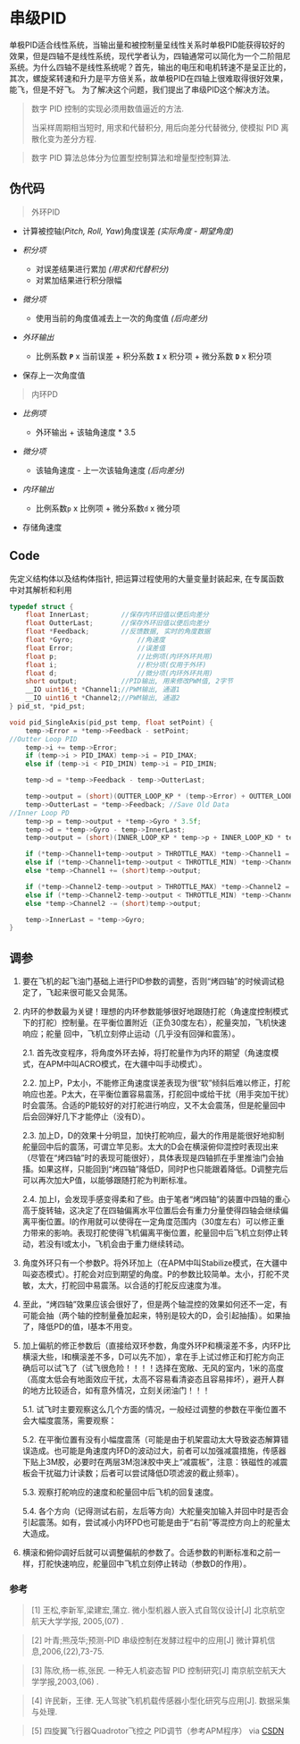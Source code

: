 # 串级PID
单极PID适合线性系统，当输出量和被控制量呈线性关系时单极PID能获得较好的效果，但是四轴不是线性系统，现代学者认为，四轴通常可以简化为一个二阶阻尼系统。为什么四轴不是线性系统呢？首先，输出的电压和电机转速不是呈正比的，其次，螺旋桨转速和升力是平方倍关系，故单极PID在四轴上很难取得很好效果，能飞，但是不好飞。
为了解决这个问题，我们提出了串级PID这个解决方法。

> 数字 PID 控制的实现必须用数值逼近的方法.
>
> 当采样周期相当短时, 用求和代替积分, 用后向差分代替微分, 使模拟 PID 离散化变为差分方程.

> 数字 PID 算法总体分为位置型控制算法和增量型控制算法.


## 伪代码
> 外环PID

- 计算被控轴(*Pitch, Roll, Yaw*)角度误差 *(实际角度 - 期望角度)*

* *积分项*

	- 对误差结果进行累加 *(用求和代替积分)*
	- 对累加结果进行积分限幅

* *微分项*

	- 使用当前的角度值减去上一次的角度值 *(后向差分)*

* *外环输出*

	- 比例系数 **`P`** x 当前误差 + 积分系数 **`I`** x 积分项 + 微分系数 **`D`** x 积分项
- 保存上一次角度值

> 内环PD

* *比例项*

	- 外环输出 + 该轴角速度 * 3.5
* *微分项*

	- 该轴角速度 - 上一次该轴角速度 *(后向差分)*

* *内环输出*

	- 比例系数`p` x 比例项 + 微分系数`d` x 微分项

- 存储角速度

## Code

先定义结构体以及结构体指针, 把运算过程使用的大量变量封装起来, 在专属函数中对其解析和利用

``` c
typedef struct {
    float InnerLast;		//保存内环旧值以便后向差分
    float OutterLast;		//保存外环旧值以便后向差分
    float *Feedback;		//反馈数据, 实时的角度数据
    float *Gyro;				//角速度
    float Error;				//误差值
    float p;					//比例项(内环外环共用)
    float i;					//积分项(仅用于外环)
    float d;					//微分项(内环外环共用)
    short output;			//PID输出, 用来修改PWM值, 2字节
    __IO uint16_t *Channel1;//PWM输出, 通道1
    __IO uint16_t *Channel2;//PWM输出, 通道2
} pid_st, *pid_pst;
```

``` c
void pid_SingleAxis(pid_pst temp, float setPoint) {
    temp->Error = *temp->Feedback - setPoint;
//Outter Loop PID
    temp->i += temp->Error;
    if (temp->i > PID_IMAX) temp->i = PID_IMAX;
    else if (temp->i < PID_IMIN) temp->i = PID_IMIN;

    temp->d = *temp->Feedback - temp->OutterLast;

    temp->output = (short)(OUTTER_LOOP_KP * (temp->Error) + OUTTER_LOOP_KI * temp->i + OUTTER_LOOP_KD * temp->d);
    temp->OutterLast = *temp->Feedback; //Save Old Data
//Inner Loop PD
    temp->p = temp->output + *temp->Gyro * 3.5f;
    temp->d = *temp->Gyro - temp->InnerLast;
    temp->output = (short)(INNER_LOOP_KP * temp->p + INNER_LOOP_KD * temp->d);

    if (*temp->Channel1+temp->output > THROTTLE_MAX) *temp->Channel1 = THROTTLE_MAX;
    else if (*temp->Channel1+temp->output < THROTTLE_MIN) *temp->Channel1 = THROTTLE_MIN;
    else *temp->Channel1 += (short)temp->output;

    if (*temp->Channel2-temp->output > THROTTLE_MAX) *temp->Channel2 = THROTTLE_MAX;
    else if (*temp->Channel2-temp->output < THROTTLE_MIN) *temp->Channel2 = THROTTLE_MIN;
    else *temp->Channel2 -= (short)temp->output;

    temp->InnerLast = *temp->Gyro;
}
```

## 调参

1. 要在飞机的起飞油门基础上进行PID参数的调整，否则“烤四轴”的时候调试稳定了，飞起来很可能又会晃荡。

2. 内环的参数最为关键！理想的内环参数能够很好地跟随打舵（角速度控制模式下的打舵）控制量。在平衡位置附近（正负30度左右），舵量突加，飞机快速响应；舵量     回中，飞机立刻停止运动（几乎没有回弹和震荡）。

	2.1. 首先改变程序，将角度外环去掉，将打舵量作为内环的期望（角速度模式，在APM中叫ACRO模式，在大疆中叫手动模式）。

	2.2. 加上P，P太小，不能修正角速度误差表现为很“软”倾斜后难以修正，打舵响应也差。P太大，在平衡位置容易震荡，打舵回中或给干扰（用手突加干扰）时会震荡。合适的P能较好的对打舵进行响应，又不太会震荡，但是舵量回中后会回弹好几下才能停止（没有D）。

	2.3. 加上D，D的效果十分明显，加快打舵响应，最大的作用是能很好地抑制舵量回中后的震荡，可谓立竿见影。太大的D会在横滚俯仰混控时表现出来（尽管在“烤四轴”时的表现可能很好），具体表现是四轴抓在手里推油门会抽搐。如果这样，只能回到“烤四轴”降低D，同时P也只能跟着降低。D调整完后可以再次加大P值，以能够跟随打舵为判断标准。

	2.4. 加上I，会发现手感变得柔和了些。由于笔者“烤四轴”的装置中四轴的重心高于旋转轴，这决定了在四轴偏离水平位置后会有重力分量使得四轴会继续偏离平衡位置。I的作用就可以使得在一定角度范围内（30度左右）可以修正重力带来的影响。表现打舵使得飞机偏离平衡位置，舵量回中后飞机立刻停止转动，若没有I或太小，飞机会由于重力继续转动。

3. 角度外环只有一个参数P。将外环加上（在APM中叫Stabilize模式，在大疆中叫姿态模式）。打舵会对应到期望的角度。P的参数比较简单。太小，打舵不灵敏，太大，打舵回中易震荡。以合适的打舵反应速度为准。

4. 至此，“烤四轴”效果应该会很好了，但是两个轴混控的效果如何还不一定，有可能会抽（两个轴的控制量叠加起来，特别是较大的D，会引起抽搐）。如果抽了，降低PD的值，I基本不用变。

5. 加上偏航的修正参数后（直接给双环参数，角度外环P和横滚差不多，内环P比横滚大些，I和横滚差不多，D可以先不加），拿在手上试过修正和打舵方向正确后可以试飞了（试飞很危险！！！！选择在宽敞、无风的室内，1米的高度（高度太低会有地面效应干扰，太高不容易看清姿态且容易摔坏），避开人群的地方比较适合，如有意外情况，立刻关闭油门！！！

	5.1. 试飞时主要观察这么几个方面的情况，一般经过调整的参数在平衡位置不会大幅度震荡，需要观察：

	5.2. 在平衡位置有没有小幅度震荡（可能是由于机架震动太大导致姿态解算错误造成。也可能是角速度内环D的波动过大，前者可以加强减震措施，传感器下贴上3M胶，必要时在两层3M泡沫胶中夹上“减震板”，注意：铁磁性的减震板会干扰磁力计读数；后者可以尝试降低D项滤波的截止频率）。

	5.3. 观察打舵响应的速度和舵量回中后飞机的回复速度。

	5.4. 各个方向（记得测试右前，左后等方向）大舵量突加输入并回中时是否会引起震荡。如有，尝试减小内环PD也可能是由于“右前”等混控方向上的舵量太大造成。

6. 横滚和俯仰调好后就可以调整偏航的参数了。合适参数的判断标准和之前一样，打舵快速响应，舵量回中飞机立刻停止转动（参数D的作用）。

### 参考
> [1] 王松,李新军,梁建宏,蒲立. 微小型机器人嵌入式自驾仪设计[J] 北京航空航天大学学报,
2005,(07) .

> [2] 叶青;熊茂华;预测-PID 串级控制在发酵过程中的应用[J] 微计算机信息,2006,(22),73-75.


> [3] 陈欣,杨一栋,张民. 一种无人机姿态智 PID 控制研究[J] 南京航空航天大学学报,2003,(06) .


> [4] 许民新，王律. 无人驾驶飞机机载传感器小型化研究与应用[J]. 数据采集与处理.


> [5] 四旋翼飞行器Quadrotor飞控之 PID调节（参考APM程序） via [CSDN](http://blog.csdn.net/super_mice/article/details/38436723)
